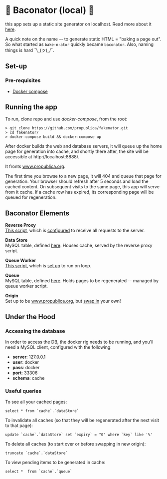 # 🥓 Baconator (local) 🥓

this app sets up a static site generator on localhost. Read more about it [here](https://www.propublica.org/nerds/).

A quick note on the name -- to generate static HTML = "baking a page out". So what started as `bake-n-ator` quickly became `baconator`. Also, naming things is hard ¯\\\_(ツ)\_/¯.

## Set-up

### Pre-requisites
 - [Docker compose](https://docs.docker.com/compose/install/)

## Running the app  
To run, clone repo and use *docker-compose*, from the root:

```
> git clone https://github.com/propublica/fakenator.git
> cd fakenator/
> docker-compose build && docker-compose up
```

After docker builds the web and database servers, it will queue up the home page for generation into cache, and shortly there after, the site will be accessible at http://localhost:8888/.

It fronts www.propublica.org.

The first time you browse to a new page, it will 404 and queue that page for generation. Your browser should refresh after 5 seconds and load the cached content. On subsequent visits to the same page, this app will serve from it cache. If a cache row has expired, its corresponding page will be queued for regeneration.

## Baconator Elements

**Reverse Proxy**  
[This script](https://github.com/propublica/fakenator/blob/master/src/reverseProxy.php), which is [configured](https://github.com/propublica/fakenator/blob/master/src/.htaccess) to receive all requests to the server.  

**Data Store**  
MySQL table, defined [here](https://github.com/propublica/fakenator/blob/master/helpers/createTables.sql#L5). Houses cache, served by the reverse proxy script.  

**Queue Worker**  
[This script](https://github.com/propublica/fakenator/blob/master/src/queueWorker.php), which is [set up](https://github.com/propublica/fakenator/blob/master/helpers/entrypoint.sh#L12-L16) to run on loop.  

**Queue**  
MySQL table, defined [here](https://github.com/propublica/fakenator/blob/master/helpers/createTables.sql#L15). Holds pages to be regenerated -- managed by queue worker script.  

**Origin**  
Set up to be www.propublica.org, but [swap in](https://github.com/propublica/fakenator/blob/master/src/queueWorker.php#L95) your own!   


## Under the Hood

### Accessing the database
In order to access the DB, the docker rig needs to be running, and you'll need a MySQL client, configured with the following:  
 - **server**: 127.0.0.1
 - **user**: docker
 - **pass**: docker
 - **port**: 33306
 - **schema**: cache

### Useful queries
To see all your cached pages:
```
select * from `cache`.`dataStore`
```

To invalidate all caches (so that they will be regenerated after the next visit to that page):
```
update `cache`.`dataStore` set `expiry` = "0" where `key` like '%'
```

To delete all caches (to start over or before swapping in new origin):  
```
truncate `cache`.`dataStore`
```

To view pending items to be generated in cache:  
```
select *  from `cache`.`queue`
```


